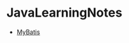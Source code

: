 # JavaLearningNotes

- [MyBatis](https://github.com/vvarish/JavaLearningNotes/blob/master/MyBatis.md)
